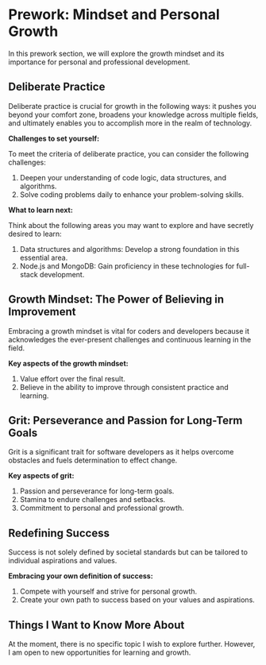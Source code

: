 # Prework: Mindset and Personal Growth

In this prework section, we will explore the growth mindset and its importance for personal and professional development.

## Deliberate Practice

Deliberate practice is crucial for growth in the following ways: it pushes you beyond your comfort zone, broadens your knowledge across multiple fields, and ultimately enables you to accomplish more in the realm of technology.

**Challenges to set yourself:**

To meet the criteria of deliberate practice, you can consider the following challenges:

1. Deepen your understanding of code logic, data structures, and algorithms.
2. Solve coding problems daily to enhance your problem-solving skills.

**What to learn next:**

Think about the following areas you may want to explore and have secretly desired to learn:

1. Data structures and algorithms: Develop a strong foundation in this essential area.
2. Node.js and MongoDB: Gain proficiency in these technologies for full-stack development.

## Growth Mindset: The Power of Believing in Improvement

Embracing a growth mindset is vital for coders and developers because it acknowledges the ever-present challenges and continuous learning in the field. 

**Key aspects of the growth mindset:**

1. Value effort over the final result.
2. Believe in the ability to improve through consistent practice and learning.

## Grit: Perseverance and Passion for Long-Term Goals

Grit is a significant trait for software developers as it helps overcome obstacles and fuels determination to effect change.

**Key aspects of grit:**

1. Passion and perseverance for long-term goals.
2. Stamina to endure challenges and setbacks.
3. Commitment to personal and professional growth.

## Redefining Success

Success is not solely defined by societal standards but can be tailored to individual aspirations and values.

**Embracing your own definition of success:**

1. Compete with yourself and strive for personal growth.
2. Create your own path to success based on your values and aspirations.

## Things I Want to Know More About

At the moment, there is no specific topic I wish to explore further. However, I am open to new opportunities for learning and growth.

